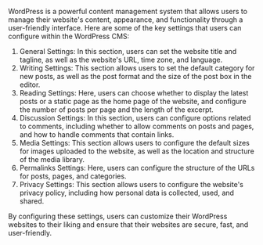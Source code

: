 WordPress is a powerful content management system that allows users to manage their website's content, appearance, and functionality through a user-friendly interface. Here are some of the key settings that users can configure within the WordPress CMS:

1. General Settings: In this section, users can set the website title and tagline, as well as the website's URL, time zone, and language.
2. Writing Settings: This section allows users to set the default category for new posts, as well as the post format and the size of the post box in the editor.
3. Reading Settings: Here, users can choose whether to display the latest posts or a static page as the home page of the website, and configure the number of posts per page and the length of the excerpt.
4. Discussion Settings: In this section, users can configure options related to comments, including whether to allow comments on posts and pages, and how to handle comments that contain links.
5. Media Settings: This section allows users to configure the default sizes for images uploaded to the website, as well as the location and structure of the media library.
6. Permalinks Settings: Here, users can configure the structure of the URLs for posts, pages, and categories.
7. Privacy Settings: This section allows users to configure the website's privacy policy, including how personal data is collected, used, and shared.

By configuring these settings, users can customize their WordPress websites to their liking and ensure that their websites are secure, fast, and user-friendly.